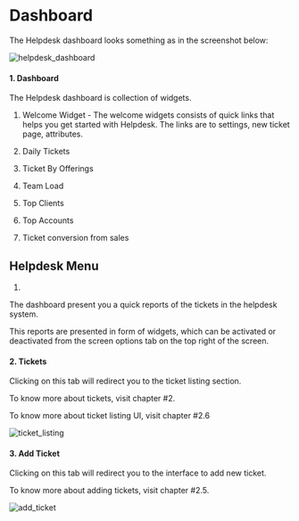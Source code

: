 # Dashboard

The Helpdesk dashboard looks something as in the screenshot below:

![helpdesk_dashboard](https://cloud.githubusercontent.com/assets/9676513/6571421/3a121e1e-c72e-11e4-9599-e23eb2ddc494.png)

#### 1. Dashboard

The Helpdesk dashboard is collection of widgets.

1. Welcome Widget -  The welcome widgets consists of quick links that helps you get started with Helpdesk. The links are to settings, new ticket page, attributes.

2. Daily Tickets

3. Ticket By Offerings

4. Team Load

5. Top Clients

6. Top Accounts

7. Ticket conversion from sales

## Helpdesk Menu
1.

The dashboard present you a quick reports of the tickets in the helpdesk system.

This reports are presented in form of widgets, which can be activated or deactivated from the screen options tab on the top right of the screen.

#### 2. Tickets

Clicking on this tab will redirect you to the ticket listing section.

To know more about tickets, visit chapter #2.

To know more about ticket listing UI, visit chapter #2.6

![ticket_listing](https://cloud.githubusercontent.com/assets/9676513/6571364/9b6d6c8c-c72d-11e4-9488-847bc46c6b4d.png)


#### 3. Add Ticket

Clicking on this tab will redirect you to the interface to add new ticket.

To know more about adding tickets, visit chapter #2.5.

![add_ticket](https://cloud.githubusercontent.com/assets/9676513/6571362/9b215176-c72d-11e4-8480-8307b474d3b4.png)
